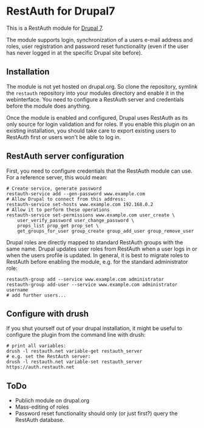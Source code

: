 RestAuth for Drupal7
====================

This is a RestAuth module for [Drupal 7](https://www.drupal.org/).

The module supports login, synchronization of a users e-mail address and roles,
user registration and password reset functionality (even if the user has never
logged in at the specific Drupal site before).

Installation
------------

The module is not yet hosted on drupal.org. So clone the repository, symlink
the ``restauth`` repository into your modules directory and enable it in the
webinterface. You need to configure a RestAuth server and credentials before
the module does anything.

Once the module is enabled and configured, Drupal uses RestAuth as its only
source for login validation and for roles. If you enable this plugin on an
existing installation, you should take care to export existing users to
RestAuth first or users won't be able to log in.

RestAuth server configuration
-----------------------------

First, you need to configure credentials that the RestAuth module can use. For
a reference server, this would mean:

    # Create service, generate password
    restauth-service add --gen-password www.example.com
    # Allow Drupal to connect from this address:
    restauth-service set-hosts www.example.com 192.168.0.2
    # Allow it to perform these operations
    restauth-service set-permissions www.example.com user_create \
        user_verify_password user_change_password \
        props_list prop_get prop_set \
        get_groups_for_user group_create group_add_user group_remove_user

Drupal roles are directly mapped to standard RestAuth groups with the same
name. Drupal updates user roles from RestAuth when a user logs in or when the
users profile is updated. In general, it is best to migrate roles to RestAuth
before enabling the module, e.g. for the standard administrator role:

    restauth-group add --service www.example.com administrator
    restauth-group add-user --service www.example.com administrator username
    # add further users...

Configure with drush
--------------------

If you shut yourself out of your drupal installation, it might be useful to
configure the plugin from the command line with drush:

    # print all variables:
    drush -l restauth.net variable-get restauth_server
    # e.g. set the RestAuth server:
    drush -l restauth.net variable-set restauth_server https://auth.restauth.net

ToDo
----

* Publich module on drupal.org
* Mass-editing of roles
* Password reset functionality should only (or just first?) query the RestAuth
  database.

